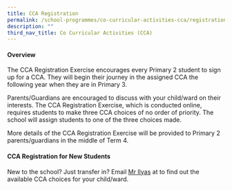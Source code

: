 ```yaml
---
title: CCA Registration
permalink: /school-programmes/co-curricular-activities-cca/registration/
description: ""
third_nav_title: Co Curricular Activities (CCA)
---
```

#### Overview
The CCA Registration Exercise encourages every Primary 2 student to sign up for a CCA. They will begin their journey in the assigned CCA the following year when they are in Primary 3. 

Parents/Guardians are encouraged to discuss with your child/ward on their interests. The CCA Registration Exercise, which is conducted online, requires students to make three CCA choices of no order of priority. The school will assign students to one of the three choices made.

More details of the CCA Registration Exercise will be provided to Primary 2 parents/guardians in the middle of Term 4.


#### CCA Registration for New Students
New to the school? Just transfer in? Email [Mr Ilyas](mailto:ilyas_hakim_jamaludin@moe.edu.sg) at  to find out the available CCA choices for your child/ward.